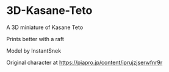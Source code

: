 # 3D-Kasane-Teto
A 3D miniature of Kasane Teto

Prints better with a raft

Model by InstantSnek

Original character at https://piapro.jp/content/iprujzjserwfnr9r

